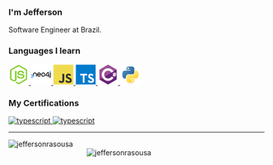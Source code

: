 ### I'm Jefferson
Software Engineer at Brazil.

### Languages I learn 

<p align="left">
<a href="https://nodejs.org/pt-br/" target="_blank"> <img src="https://raw.githubusercontent.com/devicons/devicon/master/icons/nodejs/nodejs-original.svg" alt="NodesJS" width="40" height="40"/> </a>
<a href="https://neo4j.com/" target="_blank"> <img src="https://raw.githubusercontent.com/devicons/devicon/master/icons/neo4j/neo4j-original-wordmark.svg" alt="Neo4j" width="40" height="40"/> </a>
<a href="https://developer.mozilla.org/en-US/docs/Web/JavaScript" target="_blank"> <img src="https://raw.githubusercontent.com/devicons/devicon/master/icons/javascript/javascript-original.svg" alt="javascript" width="40" height="40"/> </a>
<a href="https://www.typescriptlang.org/" target="_blank"> <img src="https://raw.githubusercontent.com/devicons/devicon/master/icons/typescript/typescript-original.svg" alt="typescript" width="40" height="40"/> </a>
<a href="https://www.w3schools.com/cs/" target="_blank"> <img src="https://raw.githubusercontent.com/devicons/devicon/master/icons/csharp/csharp-original.svg" alt="csharp" width="40" height="40"/> </a>
<a href="https://www.python.org" target="_blank"> <img src="https://raw.githubusercontent.com/devicons/devicon/master/icons/python/python-original.svg" alt="python" width="40" height="40"/> </a>

### My Certifications
<p align="left">
<a href="https://www.scrum.org/user/298632" target="_blank"> <img src="https://static.scrum.org/web/badges/badge-psmi.svg" alt="typescript" width="50" height="50"/> </a>
<a href="https://www.scrum.org/user/298632" target="_blank"> <img src="https://static.scrum.org/web/badges/badge-psdi.svg" alt="typescript" width="50" height="50"/> </a> 

---


<div>
<p margin-left="auto" margin-right="auto">

<img align="left" width="350" src="https://github-readme-stats.vercel.app/api?username=jeffersonrasousa&show_icons=true&theme=tokyonight&locale=en" alt="jeffersonrasousa" />

<img align="right" width="350" src="https://github-readme-streak-stats.herokuapp.com/?user=jeffersonrasousa&" alt="jeffersonrasousa" />

</p>
</div>
